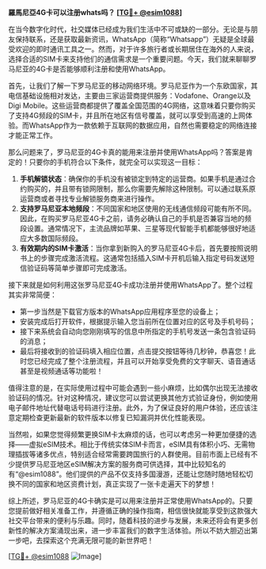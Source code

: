 **羅馬尼亞4G卡可以注册whats吗？ [[TG💪+ @esim1088](https://t.me/s/esim1088)]**

在当今数字化时代，社交媒体已经成为我们生活中不可或缺的一部分。无论是与朋友保持联系，还是获取最新资讯，WhatsApp（简称“Whatsapp”）无疑是全球最受欢迎的即时通讯工具之一。然而，对于许多旅行者或长期居住在海外的人来说，选择合适的SIM卡来支持他们的通信需求是一个重要问题。今天，我们就来聊聊罗马尼亚的4G卡是否能够顺利注册和使用WhatsApp。

首先，让我们了解一下罗马尼亚的移动网络环境。罗马尼亚作为一个东欧国家，其电信基础设施相对发达，主要由三家运营商提供服务：Vodafone、Orange以及Digi Mobile。这些运营商都提供了覆盖全国范围的4G网络，这意味着只要你购买了支持4G频段的SIM卡，并且所在地区有信号覆盖，就可以享受到高速的上网体验。而WhatsApp作为一款依赖于互联网的数据应用，自然也需要稳定的网络连接才能正常工作。

那么问题来了，罗马尼亚的4G卡真的能用来注册并使用WhatsApp吗？答案是肯定的！只要你的手机符合以下条件，就完全可以实现这一目标：

1. **手机解锁状态**：确保你的手机没有被锁定到特定的运营商。如果手机是通过合约购买的，并且带有锁网限制，那么你需要先解除这种限制。可以通过联系原运营商或者寻找专业解锁服务商来进行操作。
2. **支持罗马尼亚本地频段**：不同国家和地区使用的无线通信频段可能有所不同。因此，在购买罗马尼亚4G卡之前，请务必确认自己的手机是否兼容当地的频段设置。通常情况下，主流品牌如苹果、三星等现代智能手机都能够很好地适应大多数国际频段。
3. **有效期内的SIM卡激活**：当你拿到新购入的罗马尼亚4G卡后，首先要按照说明书上的步骤完成激活流程。这通常包括插入SIM卡开机后输入指定号码发送短信验证码等简单步骤即可完成激活。

接下来就是如何利用这张罗马尼亚4G卡成功注册并使用WhatsApp了。整个过程其实非常简便：
- 第一步当然是下载官方版本的WhatsApp应用程序至您的设备上；
- 安装完成后打开软件，根据提示输入您当前所在位置对应的区号及手机号码；
- 接下来系统会自动向您刚刚填写的信息中所指定的手机号发送一条包含验证码的消息；
- 最后将接收到的验证码填入相应位置，点击提交按钮等待几秒钟，恭喜您！此时您已经完成了整个注册流程，并且可以开始享受免费的文字聊天、语音通话甚至是视频通话等功能啦！

值得注意的是，在实际使用过程中可能会遇到一些小麻烦，比如偶尔出现无法接收验证码的情况。针对这种情况，建议您可以尝试更换其他方式验证身份，例如使用电子邮件地址代替电话号码进行注册。此外，为了保证良好的用户体验，还应该注意定期检查更新最新的软件版本以修复已知漏洞并优化性能表现。

当然啦，如果您觉得频繁更换SIM卡太麻烦的话，也可以考虑另一种更加便捷的选择——虚拟eSIM技术。相比于传统实体SIM卡而言，eSIM具有体积小巧、无需物理插拔等诸多优点，特别适合经常需要跨国旅行的人群使用。目前市面上已经有不少提供罗马尼亚地区eSIM解决方案的服务商可供选择，其中比较知名的有“@esim1088”。他们提供的产品不仅支持多国漫游，还能让您随时随地轻松切换不同的国家和地区资费计划，真正实现了一张卡走遍天下的梦想！

综上所述，罗马尼亚的4G卡确实是可以用来注册并正常使用WhatsApp的。只要您提前做好相关准备工作，并遵循正确的操作指南，相信很快就能享受到这款强大社交平台带来的便利与乐趣。同时，随着科技的进步与发展，未来还将会有更多创新性的解决方案涌现出来，进一步丰富我们的数字生活体验。所以不妨大胆迈出第一步吧，去探索这个充满无限可能的新世界吧！

[[TG💪+ @esim1088](https://t.me/s/esim1088) ![Image](https://i.postimg.cc/4NQfJmqS/Snipaste-2025-05-13-00-14-12.png)]